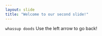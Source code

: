 ```yaml
---
layout: slide
title: "Welcome to our second slide!"
---
```

`whassup doods`
Use the left arrow to go back!
